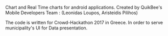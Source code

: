 Chart and Real Time charts for android applications.
Created by QuikBee's Mobile Developers Team : (Leonidas Loupos,
Aristeidis Pilihos)

The code is written for Crowd-Hackathon 2017 in Greece.
In order to serve municipality's UI for Data presentation. 

